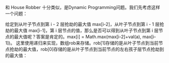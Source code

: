 和 House Robber 十分类似，是Dynamic Programming问题。我们先考虑这样一个问题：

给定到从叶子节点到第 i - 2 层抢劫的最大值 max[i-2]，从叶子节点到第 i - 1 层抢劫的最大值 max[i-1]，第 i 层节点的值，那么是否可以得到从叶子节点到第 i 层节点的最大值呢？答案是肯定的。max[i] = Math.max(max[i-2]+val(a), max[i-1])。
这里使用递归来实现，数组rob来存储。rob[1]存储的是从叶子节点到当前节点抢劫的最大值，rob[0]存储的是从叶子节点到当前节点的左右孩子层节点抢劫到的最大值：